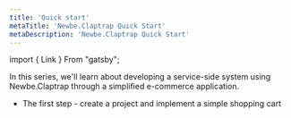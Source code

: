 ```yaml
---
title: 'Quick start'
metaTitle: 'Newbe.Claptrap Quick Start'
metaDescription: 'Newbe.Claptrap Quick Start'
---
```


import { Link } From "gatsby";

In this series, we'll learn about developing a service-side system using Newbe.Claptrap through a simplified e-commerce application.

- <link to="./1-Create-Project" />
  The first step - create a project and implement a simple shopping cart</Link>
